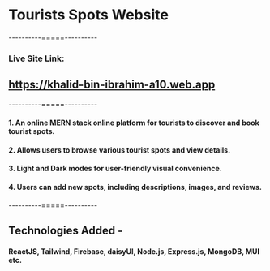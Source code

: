 # Tourists Spots Website

----------=====----------

### Live Site Link:
## https://khalid-bin-ibrahim-a10.web.app

----------=====----------

#### 1. An online MERN stack online platform for tourists to discover and book tourist spots.
#### 2. Allows users to browse various tourist spots and view details.
#### 3. Light and Dark modes for user-friendly visual convenience.
#### 4. Users can add new spots, including descriptions, images, and reviews.

----------=====----------

## Technologies Added -

#### ReactJS, Tailwind, Firebase, daisyUI, Node.js, Express.js, MongoDB, MUI etc.
